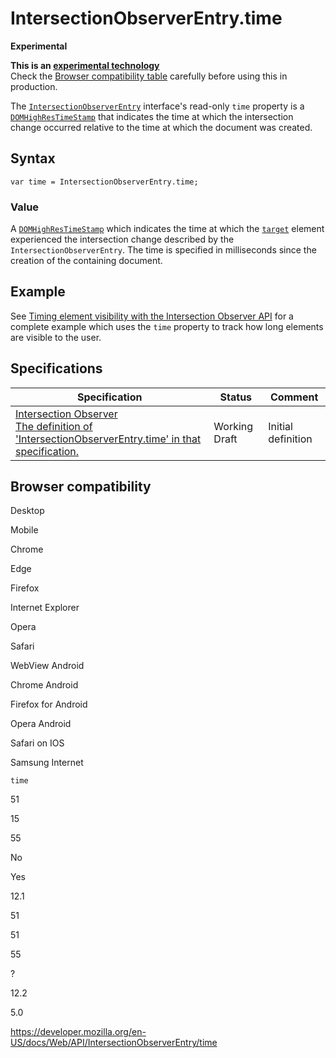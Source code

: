 IntersectionObserverEntry.time
==============================

**Experimental**

**This is an [experimental technology](https://developer.mozilla.org/en-US/docs/MDN/Guidelines/Conventions_definitions#experimental)**  
Check the [Browser compatibility table](#browser_compatibility) carefully before using this in production.

The [`IntersectionObserverEntry`](../intersectionobserverentry) interface's read-only `time` property is a [`DOMHighResTimeStamp`](../domhighrestimestamp) that indicates the time at which the intersection change occurred relative to the time at which the document was created.

Syntax
------

    var time = IntersectionObserverEntry.time;

### Value

A [`DOMHighResTimeStamp`](../domhighrestimestamp) which indicates the time at which the [`target`](target) element experienced the intersection change described by the `IntersectionObserverEntry`. The time is specified in milliseconds since the creation of the containing document.

Example
-------

See [Timing element visibility with the Intersection Observer API](../intersection_observer_api/timing_element_visibility) for a complete example which uses the `time` property to track how long elements are visible to the user.

Specifications
--------------

<table><thead><tr class="header"><th>Specification</th><th>Status</th><th>Comment</th></tr></thead><tbody><tr class="odd"><td><a href="https://w3c.github.io/IntersectionObserver/#dom-intersectionobserverentry-time">Intersection Observer<br />
<span class="small">The definition of 'IntersectionObserverEntry.time' in that specification.</span></a></td><td><span class="spec-wd">Working Draft</span></td><td>Initial definition</td></tr></tbody></table>

Browser compatibility
---------------------

Desktop

Mobile

Chrome

Edge

Firefox

Internet Explorer

Opera

Safari

WebView Android

Chrome Android

Firefox for Android

Opera Android

Safari on IOS

Samsung Internet

`time`

51

15

55

No

Yes

12.1

51

51

55

?

12.2

5.0

<a href="https://developer.mozilla.org/en-US/docs/Web/API/IntersectionObserverEntry/time" class="_attribution-link">https://developer.mozilla.org/en-US/docs/Web/API/IntersectionObserverEntry/time</a>
